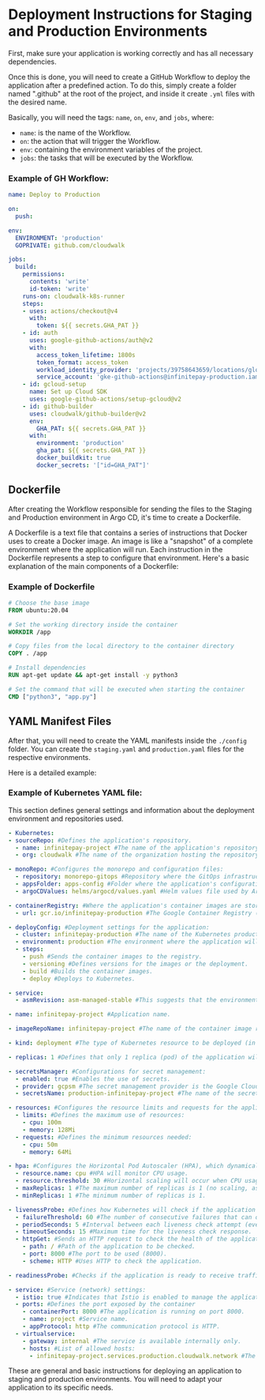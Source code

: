 
# Deployment Instructions for Staging and Production Environments

First, make sure your application is working correctly and has all necessary dependencies.

Once this is done, you will need to create a GitHub Workflow to deploy the application after a predefined action. To do this, simply create a folder named ".github" at the root of the project, and inside it create `.yml` files with the desired name.

Basically, you will need the tags: `name`, `on`, `env`, and `jobs`, where:

- `name`: is the name of the Workflow.
- `on`: the action that will trigger the Workflow.
- `env`: containing the environment variables of the project.
- `jobs`: the tasks that will be executed by the Workflow.

### Example of GH Workflow:

```yaml
name: Deploy to Production

on:
  push:

env:
  ENVIRONMENT: 'production'
  GOPRIVATE: github.com/cloudwalk

jobs:
  build:
    permissions:
      contents: 'write'
      id-token: 'write'
    runs-on: cloudwalk-k8s-runner
    steps:
    - uses: actions/checkout@v4
      with:
        token: ${{ secrets.GHA_PAT }}
    - id: auth
      uses: google-github-actions/auth@v2
      with:
        access_token_lifetime: 1800s
        token_format: access_token
        workload_identity_provider: 'projects/39758643659/locations/global/workloadIdentityPools/github-workload-identity-pool/providers/github-actions-identity-provider'
        service_account: 'gke-github-actions@infinitepay-production.iam.gserviceaccount.com'
    - id: gcloud-setup
      name: Set up Cloud SDK
      uses: google-github-actions/setup-gcloud@v2
    - id: github-builder
      uses: cloudwalk/github-builder@v2
      env:
        GHA_PAT: ${{ secrets.GHA_PAT }}
      with:
        environment: 'production'
        gha_pat: ${{ secrets.GHA_PAT }}
        docker_buildkit: true
        docker_secrets: '["id=GHA_PAT"]'
```

## Dockerfile

After creating the Workflow responsible for sending the files to the Staging and Production environment in Argo CD, it's time to create a Dockerfile.

A Dockerfile is a text file that contains a series of instructions that Docker uses to create a Docker image. An image is like a "snapshot" of a complete environment where the application will run. Each instruction in the Dockerfile represents a step to configure that environment. Here's a basic explanation of the main components of a Dockerfile:

### Example of Dockerfile
```Dockerfile
# Choose the base image
FROM ubuntu:20.04

# Set the working directory inside the container
WORKDIR /app

# Copy files from the local directory to the container directory
COPY . /app

# Install dependencies
RUN apt-get update && apt-get install -y python3

# Set the command that will be executed when starting the container
CMD ["python3", "app.py"]
```

## YAML Manifest Files

After that, you will need to create the YAML manifests inside the `./config` folder. You can create the `staging.yaml` and `production.yaml` files for the respective environments.

Here is a detailed example:

### Example of Kubernetes YAML file:

This section defines general settings and information about the deployment environment and repositories used.

```yaml
- Kubernetes:
- sourceRepo: #Defines the application's repository.
  - name: infinitepay-project #The name of the application's repository.
  - org: cloudwalk #The name of the organization hosting the repository (on GitHub or another provider).

- monoRepo: #Configures the monorepo and configuration files:
  - repository: monorepo-gitops #Repository where the GitOps infrastructure is stored (probably used with ArgoCD).
  - appsFolder: apps-config #Folder where the application's configuration files are maintained in the monorepo.
  - argoCDValues: helms/argocd/values.yaml #Helm values file used by ArgoCD to manage deployment.

- containerRegistry: #Where the application's container images are stored:
  - url: gcr.io/infinitepay-production #The Google Container Registry (GCR) used to store the application's container images.

- deployConfig: #Deployment settings for the application:
  - cluster: infinitepay-production #The name of the Kubernetes production cluster where the application will be deployed.
  - environment: production #The environment where the application will be deployed (production).
  - steps:
    - push #Sends the container images to the registry.
    - versioning #Defines versions for the images or the deployment.
    - build #Builds the container images.
    - deploy #Deploys to Kubernetes.

- service:
  - asmRevision: asm-managed-stable #This suggests that the environment is using Anthos Service Mesh (ASM) from Google Cloud for managing services and networking.

- name: infinitepay-project #Application name.

- imageRepoName: infinitepay-project #The name of the container image repository for this application.

- kind: deployment #The type of Kubernetes resource to be deployed (in this case, a Deployment that controls the execution of the application's pods).

- replicas: 1 #Defines that only 1 replica (pod) of the application will be executed.

- secretsManager: #Configurations for secret management:
  - enabled: true #Enables the use of secrets.
  - provider: gcpsm #The secret management provider is the Google Cloud Secret Manager (GCPSM).
  - secretsName: production-infinitepay-project #The name of the secret to be used in the production environment.

- resources: #Configures the resource limits and requests for the application:
  - limits: #Defines the maximum use of resources:
    - cpu: 100m
    - memory: 128Mi
  - requests: #Defines the minimum resources needed:
    - cpu: 50m
    - memory: 64Mi

- hpa: #Configures the Horizontal Pod Autoscaler (HPA), which dynamically adjusts the number of replicas based on CPU usage:
  - resource.name: cpu #HPA will monitor CPU usage.
  - resource.threshold: 30 #Horizontal scaling will occur when CPU usage exceeds 30%.
  - maxReplicas: 1 #The maximum number of replicas is 1 (no scaling, as the limit is 1).
  - minReplicas: 1 #The minimum number of replicas is 1.

- livenessProbe: #Defines how Kubernetes will check if the application is "alive" and working:
  - failureThreshold: 60 #The number of consecutive failures that can occur before the pod is considered "unhealthy".
  - periodSeconds: 5 #Interval between each liveness check attempt (every 5 seconds).
  - timeoutSeconds: 15 #Maximum time for the liveness check response.
  - httpGet: #Sends an HTTP request to check the health of the application:
    - path: / #Path of the application to be checked.
    - port: 8000 #The port to be used (8000).
    - scheme: HTTP #Uses HTTP to check the application.

- readinessProbe: #Checks if the application is ready to receive traffic:- Configurations similar to livenessProbe to check if the application is ready.

- service: #Service (network) settings:
  - istio: true #Indicates that Istio is enabled to manage the application's network communication.
  - ports: #Defines the port exposed by the container
    - containerPort: 8000 #The application is running on port 8000.
    - name: project #Service name.
    - appProtocol: http #The communication protocol is HTTP.
  - virtualservice:
    - gateway: internal #The service is available internally only.
    - hosts: #List of allowed hosts:
      - infinitepay-project.services.production.cloudwalk.network #The host that will access the service on the production network.
```

These are general and basic instructions for deploying an application to staging and production environments. You will need to adapt your application to its specific needs.
